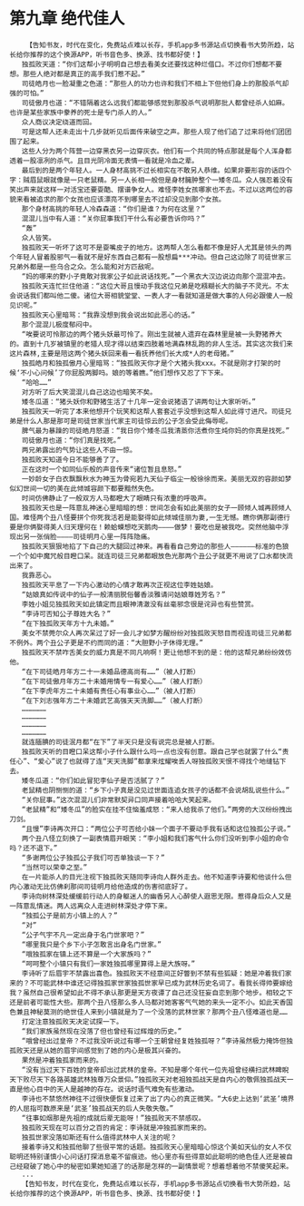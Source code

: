 # 第九章 绝代佳人
        【告知书友，时代在变化，免费站点难以长存，手机app多书源站点切换看书大势所趋，站长给你推荐的这个换源APP，听书音色多、换源、找书都好使！】
       独孤败天道：“你们这帮小子明明自己想去看美女还要找这种烂借口。不过你们想都不要想。那些人绝对都是真正的高手我们惹不起。”
       司徒皓月也一脸凝重之色道：“那些人的功力也许和我们不相上下但他们身上的那股杀气却强的可怕。”
       司徒傲月也道：“不错隔着这么远我们都能够感觉到那股杀气说明那批人都曾经杀人如麻。也许是某些家族中豢养的死士是专门杀人的人。”
       众人商议决定绕道而回。
       可是这帮人还未走出十几步就听见后面传来破空之声。那些人现了他们追了过来将他们团团围了起来。
       这些人分为两个阵营一边穿黑衣另一边穿灰衣。他们有一个共同的特点那就是每个人浑身都透着一股凛冽的杀气。且目光阴冷面无表情一看就是冷血之辈。
       最后到的是两个年轻人。一人身材高挑不过长相实在不敢另人恭维。如果非要形容的话四个字：贼眉鼠眼就像是一只老鼠精。另一人长相一般但是身材臃肿整个一矮冬瓜。众人强忍着没有笑出声来就这样一对活宝还要耍酷、摆谱争女人。难怪李姓女孩哪家也不去。不过以这两位的容貌来看被追求的那个女孩也应该漂亮不到哪里去不过却没见到那个女孩。
       那个身材高挑的年轻人冷森森道：“你们是谁？为何在这里？”
       混混儿当中有人道：“关你屁事我们干什么有必要告诉你吗？”
       “轰”
       众人皆笑。
       独孤败天一听坏了这可不是耍嘴皮子的地方。这两帮人怎么看都不像是好人尤其是领头的两个年轻人冒着股邪气一看就不是好东西自己都有一股想扁***冲动。但自己这边除了司徒世家三兄弟外都是一些乌合之众。怎么能和对方匹敌呢。
       “妈的哪来的野小子竟敢对我家公子如此说话找死。”一个黑衣大汉边说边向那个混混冲去。
       独孤败天连忙拦住他道：“这位大哥且慢动手我这位兄弟是吃糨糊长大的脑子不灵光。不太会说话我们都叫他二傻。诸位大哥相貌堂堂、一表人才一看就知道是做大事的人何必跟傻人一般见识呢。”
       独孤败天心里暗骂：“我靠没想到我会说出如此恶心的话。”
       那个混混儿极度郁闷中。
       “唉要说可怜那边的两个猪头妖最可怜了。刚出生就被人遗弃在森林里是被一头野猪养大的。直到十几岁被镇里的老猎人现才得以结束四肢着地满森林乱跑的非人生活。其实这次我们来这片森林,主要是陪这两个猪头妖回来看一看抚养他们长大成*人的老母猪。”
       独孤皓月和独孤傲月心里暗骂：“独孤败天你才是个大猪头我xxx。不就是刚才打架的时候‘不小心问候’了你屁股两脚吗。娘的等着瞧。”他们想作又忍了下下来。
       “哈哈……”
       对方听了后大笑混混儿自己这边也暗笑不矣。
       矮冬瓜道：“猪头妖你和野猪生活了十几年一定会说猪语了讲两句让大家听听。”
       独孤败天一听完了本来他想开个玩笑和这帮人套套近乎没想到这帮人如此得寸进尺。司徒兄弟是什么人那是那可是司徒世家当代家主司徒惊云的公子怎会受此侮辱呢。
       脾气最为暴躁的司徒皓月怒道：“我日你个矮冬瓜我清蒸你活煮你生炖你妈的你真是找死。”
       司徒傲月也道：“你们真是找死。”
       两兄弟露出的气势让这些人不由一惊。
       独孤败天知道今日不能够善了了。
       正在这时一个如同仙乐般的声音传来“诸位暂且息怒。”
       一妙龄女子白衣飘飘秋水为神玉为骨宛若九天仙子临尘一般徐徐而来。美丽无双的容颜如梦似幻世间一切的美在此倾城容颜下都要黯然失色。
       时间仿佛静止了一般双方人马都瞪大了眼睛只有浓重的呼吸声。
       独孤败天也是一阵意乱神迷心里暗暗的想：世间怎会有如此美丽的女子一顾倾人城再顾倾人国。难怪两个丑八怪要拼个你死我活若是能娶得如此倾城佳丽为妻,一生无憾。瞧你俩那副德行要是你俩娶得美人归天理何在！赖蛤蟆想吃天鹅肉————做梦！要吃也是被我吃。突然他脑中浮现出另一张俏脸――――司徒明月心里一阵阵隐痛。
       独孤败天狠狠地掐了下自己的大腿回过神来。再看看自己旁边的那些人——————标准的色狼一个个如中魔咒般目瞪口呆。就连司徒三兄弟都眼放色光那两个丑公子就更不用说了口水都快流出来了。
       我靠恶心。
       独孤败天平息了一下内心激动的心情才敢再次正视这位李姓姑娘。
       “姑娘真如传说中的仙子一般清丽脱俗馨香淡雅请问姑娘尊姓芳名？”
       李姓小姐见独孤败天如此镇定而且眼神清澈没有丝毫邪念很是诧异也有些赞赏。
       “李诗可否知公子尊姓大名？”
       “在下独孤败天年方十九未婚。”
       美女不禁莞尔众人再次呆过了好一会儿才如梦方醒纷纷对独孤败天怒目而视连司徒三兄弟都不例外。两个丑公子更是不约而同的道：“大胆野小子休得无理。”
       独孤败天不禁咋舌美女的威力真是不同凡响啊！更让他想不到的是：他的这帮兄弟纷纷效仿他。
       “在下司徒皓月年方二十一未婚品德高尚有……”（被人打断）
       “在下司徒傲月年方二十未婚用情专一有爱心……”（被人打断）
       “在下李虎年方二十未婚有责任心有事业心……”（被人打断）
       “在下刘志强年方二十未婚武艺高强天天洗脚……”（被人打断）
       ………………
       ………………
       ………………
       ………………
       就连腼腆的司徒泯月都“在下”了半天只是没有说完总是被人打断。
       独孤败天听的目瞪口呆这帮小子什么跟什么吗一点也没有创意。跟自己学也就罢了什么“责任心”、“爱心”说了也就得了连“天天洗脚”都拿来炫耀唉丢人呀独孤败天恨不得找个地缝钻下去。
       矮冬瓜道：“你们如此冒犯李仙子是否活腻了？”
       老鼠精也阴恻恻的道：“乡下小子真是没见过世面连追女孩子的话都不会说胡乱说些什么。”
       “关你屁事。”这次混混儿们非常默契异口同声接着哈哈大笑起来。
       “老鼠精”和“矮冬瓜”的脸实在挂不住恼羞成怒：“来人给我杀了他们。”两旁的大汉纷纷拽出刀剑。
       “且慢”李诗再次开口：“两位公子可否给小妹一个面子不要动手我有话和这位独孤公子说。”
       两个丑八怪立刻换了一副表情眉开眼笑：“李小姐和我们客气什么你们没听到李小姐的命令吗？还不退下。”
       “多谢两位公子独孤公子我们可否单独谈一下？”
       “当然可以荣幸之至。”
       在一片能杀人的目光注视下独孤败天随同李诗向人群外走去。他不知道李诗要和他谈什么但内心激动无比仿佛刹那间司徒明月给他造成的伤害彻底好了。
       李诗向树林深处缓缓前行动人的身躯迷人的幽香另人心醉使人遐思无限。惹得身后众人又是一阵意乱情迷。两人远离众人走进树林深处才停下来。
       “独孤公子是前方小镇上的人？”
       “对”
       “公子气宇不凡一定出身于名门世家吧？”
       “哪里我只是个乡下小子怎敢言出身名门世家。”
       “哦独孤家在镇上还不算是一个大家族吗？”
       “呵呵整个小镇只有我们一家姓独孤哪里算得上是大族呀。”
       李诗听了后眉宇不禁露出喜色。独孤败天不经意间正好瞥到不禁有些狐疑：她是冲着我们家来的？不可能武林中谁还记得独孤家世家独孤世家早已成为武林历史名词了。看我长得帅要嫁给我？虽然自己很希望如此不得不承认那更是天方夜谭了自己还没狂妄自恋到那个地步。相较之下还是前者可能性大些。那两个丑八怪那么多人马都对她客客气气她的来头一定不小。如此天香国色兼且神秘莫测的绝世佳人来到小镇就是为了一个没落的武林世家？那两个丑八怪难道也是……
       打定注意独孤败天决定试探一下。
       “我们家族虽然现在没落了但也曾经有过辉煌的历史。”
       “哦曾经出过皇帝？不过我没听说过有哪一个王朝曾经复姓独孤呀？”李诗虽然极力掩饰但独孤败天还是从她的眉宇间感觉到了她的内心是极其兴奋的。
       果然是冲着独孤家而来的。
       “没有当过天下百姓的皇帝却出过武林的皇帝。不知是哪个年代一位先祖曾经横扫武林睥睨天下败尽天下各路英雄武林独尊万众景仰。”独孤败天对老祖独孤战天是自内心的敬佩独孤战天一直是他心目中的天人是越神的存在。说话时语气难免有些激动。
       李诗也不禁悠然神往不过很快便恢复过来了出了内心的真正微笑。“大6史上达到‘武圣’境界的人屈指可数原来是‘武圣’独孤战天的后人失敬失敬。”
       “往事如烟那是先祖的成就后辈无能呀！”独孤败天不禁感叹。
       独孤败天现在可以百分之百的肯定：李诗就是冲独孤家而来的。
       独孤世家没落如斯还有什么值得武林中人关注的呢？
       接着李诗又和独孤他聊了些很平常的话题。独孤败天心里暗暗心惊这个美如天仙的女人不仅聪明还特别谨慎小心问话打探消息毫不留痕迹。他心里亦有些得意如此聪明的绝色佳人还是被自己经窥破了她心中的秘密如果她知道了的话那是怎样的一副情景呢？想着想着他不禁傻笑起来。
       ...
       【告知书友，时代在变化，免费站点难以长存，手机app多书源站点切换看书大势所趋，站长给你推荐的这个换源APP，听书音色多、换源、找书都好使！】